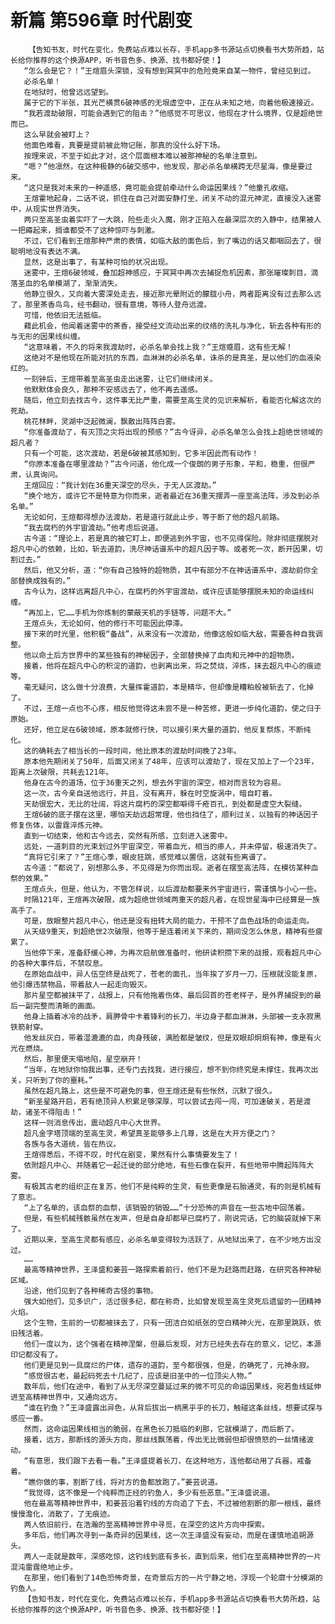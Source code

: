# 新篇 第596章 时代剧变
        【告知书友，时代在变化，免费站点难以长存，手机app多书源站点切换看书大势所趋，站长给你推荐的这个换源APP，听书音色多、换源、找书都好使！】
       “怎么会是它？！”王煊眉头深锁，没有想到冥冥中的危险竟来自某一物件，曾经见到过。
       必杀名单！
       在地狱时，他曾远远望到。
       属于它的下半张，其光芒横贯6破神感的无垠虚空中，正在从未知之地，向着他极速接近。
       “我若渡劫破限，可能会遇到它的阻击？”他感觉不可思议，他现在才什么境界，仅是超绝世而已。
       这么早就会被盯上？
       他面色难看，真要是提前被此物记账，那真的没什么好下场。
       按理来说，不至于如此才对，这个层面根本难以被那神秘的名单注意到。
       “嗯？”他凛然，在这种极静的6破交感中，他发现，那必杀名单横跨无尽星海，像是要过来。
       “这只是我对未来的一种遥感，竟可能会提前牵动什么命运因果线？”他童孔收缩。
       王煊霍地起身，二话不说，抓住在自己对面安静打坐、闭关不动的混元神泥，直接没入迷雾中，从现实世界消失。
       两只至高圣虫着实吓了一大跳，险些走火入魔，刚才正陷入在最深层次的入静中，结果被人一把薅起来，搁谁都受不了这种惊吓与刺激。
       不过，它们看到王煊那种严肃的表情，如临大敌的面色后，到了嘴边的话又都咽回去了，很聪明地没有表达不满。
       显然，这是出事了，有某种可怕的状况出现。
       迷雾中，王煊6破领域，叠加超神感应，于冥冥中再次去捕捉危机因素，那张璀璨刺目，滴落圣血的名单模湖了，渐渐消失。
       他静立很久，又向着大雾深处走去，接近那光晕附近的朦胧小舟，两者距离没有过去那么远了，那里茶香鸟鸟，经书翻动，很有意境，等待人登舟远渡。
       可惜，他依旧无法抵临。
       藉此机会，他闻着迷雾中的茶香，接受经文流动出来的纹络的洗礼与净化，斩去各种有形的与无形的因果线纠缠。
       “这意味着，不久的将来我渡劫时，必杀名单会找上我？”王煊蹙眉，这有些无解！
       这绝对不是他现在所能对抗的东西，血淋淋的必杀名单，诛杀的是真圣，是以他们的血液染红的。
       一刻钟后，王煊带着至高圣虫走出迷雾，让它们继续闭关。
       他默默体会良久，那种不安感远去了，他不再去遥感。
       随后，他立刻去找古今，这件事无比严重，需要至高生灵的见识来解析，看能否化解这次的死劫。
       桃花林畔，灵湖中泛起微澜，飘散出阵阵白雾。
       “你准备渡劫了，有灭顶之灾将出现的预感？”古今讶异，必杀名单怎么会找上超绝世领域的超凡者？
       只有一个可能，这次渡劫，若是6破被其感知到，它多半因此而有动作！
       “你原本准备在哪里渡劫？”古今问道，他化成一个俊朗的男子形象，平和，稳重，但很严肃，认真询问。
       王煊回应：“我计划在36重天深空的尽头，于无人区渡劫。”
       “换个地方，或许它不是特意为你而来，逝者最近在36重天摆弄一座至高法阵，涉及到必杀名单。”
       无论如何，王煊都得想办法渡劫，若是道行就此止步，等于断了他的超凡前路。
       “我去腐朽的外宇宙渡劫。”他考虑后说道。
       古今道：“理论上，若是真的被它盯上，即便逃到外宇宙，也不见得保险。除非彻底摆脱对超凡中心的依赖，比如，斩去道韵，洗尽神话谱系中的超凡因子等。或者死一次，断开因果，切割过去。”
       然后，他又分析，道：“你有自己独特的超物质，其中有部分不在神话谱系中，渡劫前你全部替换成独有的。”
       古今认为，这样远离超凡中心，在腐朽的外宇宙渡劫，或许应该能够摆脱未知的命运线纠缠。
       “再加上，它……手机为你炼制的蒙蔽天机的手链等，问题不大。”
       王煊点头，无论如何，他的修行不可能因此停滞。
       接下来的时光里，他积极“备战”，从来没有一次渡劫，他像这般如临大敌，需要各种自我调整。
       他以命土后方世界中的某些独有的神秘因子，全部替换掉了血肉和元神中的超物质。
       接着，他将在超凡中心的积淀的道韵，也剥离出来，将之焚烧，淬炼，抹去超凡中心的痕迹等。
       毫无疑问，这么做十分浪费，大量挥霍道韵，本是精华，但却像是糟粕般被斩去了，化掉了。
       不过，王煊一点也不心疼，相反他觉得这未尝不是一种苦修，更进一步纯化道韵，使之归于原始。
       还好，他立足在6破领域，原本就修行快，可以接引来大量的道韵，他反复祭炼，不断纯化。
       这的确耗去了相当长的一段时间，他比原本的渡劫时间晚了23年。
       原本他先期闭关了50年，后面又闭关了48年，应该可以渡劫了，现在又加上了一个23年，距离上次破限，共耗去121年。
       他身在古今的道场，位于36重天之列，想去外宇宙的深空，相对而言较为容易。
       这一次，古今亲自送他远行，并且，没有离开，躲在时空旋涡中，暗自盯着。
       天劫很宏大，无比的壮阔，将这片腐朽的深空都噼得千疮百孔，到处都是虚空大裂缝。
       王煊6破的底子摆在这里，哪怕天劫远超常理，他也挡住了，顺利过关，以独有的神话因子修复伤体，以雷霆淬炼元神。
       直到一切结束，他和古今远去，突然有所感，立刻进入迷雾中。
       远处，一道刺目的光束划过外宇宙深空，带着血光，相当的瘆人，并未停留，极速消失了。
       “真将它引来了？”王煊心季，眼皮狂跳，感觉难以置信，这就有些离谱了。
       古今道：“都说了，别想那么多，不见得是为你而出现。逝者在摆至高法阵，在模彷某种血祭的效果。”
       王煊点头，但是，他认为，不管怎样说，以后渡劫都要来外宇宙进行，需谨慎与小心一些。
       时隔121年，王煊再次破限，成为超绝世领域两重天的超凡者，在现世星海中已经算是一族高手了。
       可是，放眼整片超凡中心，他还是没有扭转大局的能力，干预不了血色战场的命运走向。
       从天级9重天，到超绝世2次破限，他等于是连着闭关下来的，期间没怎么休息，精神有些疲累了。
       当他停下来，准备舒缓心神，为再次启航做准备时，他研读积攒下来的战报，观看超凡中心的各种大事件后，不禁叹息。
       在原始血战中，异人伍空终是战死了，苍老的面孔，当年挨了岁月一刀，压根就没能复原，他引爆违禁物品，带着敌人一起走向毁灭。
       那片星空都被抹平了，战报上，只有他拖着伤体、最后回首的苍老样子，是外界捕捉到的最后一副完整而清晰的画面。
       他身上插着冰冷的战矛，肩胛骨中卡着锋利的长刀，半边身子都血淋淋，头部被一支永寂黑铁箭射穿。
       他发丝灰白，带着湿漉漉的血，肉身残破，满脸都是皱纹，但是双眼却炯炯有神，像是有火光在燃烧。
       然后，那里便天塌地陷，星空崩开！
       “当年，在地狱你怕我出事，还专门去找我，进行接应，想不到你终究是未撑住，我再次出关，只听到了你的噩耗。”
       虽然在超凡路上，这些是不可避免的事，但王煊还是有些怅然，沉默了很久。
       “新圣星路开启，若有绝顶异人积累足够深厚，可以尝试去闯一闯，可加速破关，若是渡劫，诸圣不得阻击！”
       这样一则消息传出，震动超凡中心大世界。
       超凡金字塔顶端的至高生灵，希望真圣能够多上几尊，这是在大开方便之门？
       各族与各大道统，皆在热议。
       王煊得悉后，不得不叹，时代在剧变，果然有什么事情要发生了！
       依附超凡中心、并随着它一起迁徙的部分绝地，有些石像在裂开，有些地带中腾起阵阵大雾。
       有极其古老的组织正在复苏，他们不是纯粹的生灵，有些更像是石胎通灵，有的则是机械有了意志。
       “上了名单的，该血祭的血祭，该销毁的销毁……”十分恐怖的声音在一些古地中回荡着。
       但是，有些机械残骸虽然在发声，但是自身却都早已腐朽了，刚说完话，它的脑袋就掉下来了。
       近期以来，至高生灵都有感应，必杀名单变得较为活跃了，从地狱出来了，在不少地方出没过。
       ……
       最高等精神世界，王泽盛和姜芸一路探索着前行，他们不是为赶路而赶路，在研究各种神秘区域。
       沿途，他们见到了各种稀奇古怪的事物。
       强大如他们，见多识广，活过很多纪，都在称奇，比如曾发现至高生灵死后遗留的一团精神火焰。
       这个生物，生前的一切都被抹去了，只有一团洁白如纸张的空白精神火光，在那里跳跃，依旧残活着。
       他们一度以为，这个强者在精神涅槃，但最后发现，对方已经失去存在的意义，记忆，本源印记都没有了。
       他们更是见到一具腐烂的尸体，遗存的道韵，至今都很强，但是，的确死了，元神永寂。
       “感觉很古老，最起码死去十几纪了，应该是旧圣中的一位顶尖人物。”
       数年后，他们在途中，看到了从无尽深空蔓延过来的微不可见的命运因果线，宛若鱼线延伸进至高精神世界中，又通向远方。
       “谁在钓鱼？”王泽盛露出异色，从背后拔出一柄黑乎乎的长刀，触碰这条丝线，想要试探与感应一番。
       然而，这命运因果线相当的脆弱，在黑色长刀抵临的刹那，它就模湖了，而后断了。
       接着，远方，那断线的源头方向，那丝线飘荡着，传出无比微弱但却很愤怒的一丝情绪波动。
       “有意思，我们跟下去看一看。”王泽盛提着长刀，在这种地方，连他都动用了兵器，戒备着。
       “瞧你做的事，割断了线，将对方的鱼都放跑了。”姜芸说道。
       “我觉得，这不像是一个纯粹而正经的钓鱼人，多少有些恶意。”王泽盛说道。
       他在最高等精神世界中，和姜芸沿着钓线的方向追了下去，不过被他割断的那一根线，最终慢慢澹化，消散了，了无痕迹。
       两人依旧前行，在浩瀚的至高精神世界中寻觅，在深空的这片方向中探索。
       多年后，他们再次寻到一条奇异的因果线，这一次王泽盛没有妄动，而是在谨慎地追朔源头。
       两人一走就是数年，深感吃惊，这钓线到底有多长，直到后来，他们在至高精神世界的一片混沌雷霆绝地止步。
       在那里，他们看到了14色恐怖奇景，在奇景后方的一片宁静之地，浮现一个轮廓十分模湖的钓鱼人。
       【告知书友，时代在变化，免费站点难以长存，手机app多书源站点切换看书大势所趋，站长给你推荐的这个换源APP，听书音色多、换源、找书都好使！】
